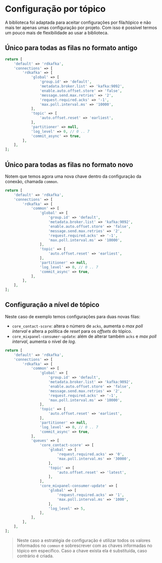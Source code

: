 # Configuração por tópico

A biblioteca foi adaptada para aceitar configurações por fila/tópico e não mais ter apenas umas configuração por projeto. Com isso é possível termos um pouco mais de flexibilidade ao usar a biblioteca.

## Único para todas as filas no formato antigo

```php
return [
    'default' => 'rdkafka',
    'connections' => [
        'rdkafka' => [
            'global' => [
                'group.id' => 'default',
                'metadata.broker.list' => 'kafka:9092',
                'enable.auto.offset.store' => 'false',
                'message.send.max.retries' => '2',
                'request.required.acks' => '-1',
                'max.poll.interval.ms' => '10000',
            ],
            'topic' => [
                'auto.offset.reset' => 'earliest',
            ],
            'partitioner' => null,
            'log_level' => 0, // 0 .. 7
            'commit_async' => true,
        ],
    ],
];

```

## Único para todas as filas no formato novo

Notem que temos agora uma nova chave dentro da configuração da conexão, chamada `common`.

```php
return [
    'default' => 'rdkafka',
    'connections' => [
        'rdkafka' => [
            'common' => [
                'global' => [
                    'group.id' => 'default',
                    'metadata.broker.list' => 'kafka:9092',
                    'enable.auto.offset.store' => 'false',
                    'message.send.max.retries' => '2',
                    'request.required.acks' => '-1',
                    'max.poll.interval.ms' => '10000',
                ],
                'topic' => [
                    'auto.offset.reset' => 'earliest',
                ],
                'partitioner' => null,
                'log_level' => 0, // 0 .. 7
                'commit_async' => true,
            ],
        ],
    ],
];

```

## Configuração a nível de tópico

Neste caso de exemplo temos configurações para duas novas filas: 
- `core_contact-score`: altera o número de `acks`, aumenta o _max poll interval_ e altera a política de _reset_ para os _offsets_ do tópico.
- `core_mixpanel-consumer-update`: além de alterar também `acks` e _max poll interval_, aumenta o nível de _log_.

```php
return [
    'default' => 'rdkafka',
    'connections' => [
        'rdkafka' => [
            'common' => [
                'global' => [
                    'group.id' => 'default',
                    'metadata.broker.list' => 'kafka:9092',
                    'enable.auto.offset.store' => 'false',
                    'message.send.max.retries' => '2',
                    'request.required.acks' => '-1',
                    'max.poll.interval.ms' => '10000',
                ],
                'topic' => [
                    'auto.offset.reset' => 'earliest',
                ],
                'partitioner' => null,
                'log_level' => 0, // 0 .. 7
                'commit_async' => true,
            ],
            'queues' => [
                'core_contact-score' => [
                    'global' => [
                        'request.required.acks' => '0',
                        'max.poll.interval.ms' => '30000',
                    ],
                    'topic' => [
                        'auto.offset.reset' => 'latest',
                    ],
                ],
                'core_mixpanel-consumer-update' => [
                    'global' => [
                        'request.required.acks' => '1',
                        'max.poll.interval.ms' => '1000',
                    ],
                    'log_level' => 5,
                ],
            ],
        ],
    ],
];
```

> Neste caso a estratégia de configuração é utilizar todos os valores informados no `common` e sobrescrever com as chaves 
> informadas no tópico em específico. Caso a chave exista ela é substituída, caso contrário é criada.
